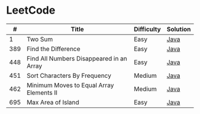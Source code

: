 # LeetCode
| # | Title | Difficulty | Solution
| ------| ------ | ------ | ------ |
| 1 | Two Sum | Easy | [Java](https://github.com/bonjourbonobo/LeetCode/blob/master/Java/1.%20Two%20Sum.java)
| 389 | Find the Difference | Easy | [Java](https://github.com/bonjourbonobo/LeetCode/blob/master/Java/389.%20Find%20the%20Difference.java)
| 448 | Find All Numbers Disappeared in an Array | Easy |[Java](https://github.com/bonjourbonobo/LeetCode/blob/master/Java/448.%20Find%20All%20Numbers%20Disappeared%20in%20an%20Array.java)
| 451 | Sort Characters By Frequency | Medium | [Java](https://github.com/bonjourbonobo/LeetCode/blob/master/Java/451.%20Sort%20Characters%20By%20Frequency.java)
| 462 | Minimum Moves to Equal Array Elements II | Medium |[Java](https://github.com/bonjourbonobo/LeetCode/blob/master/Java/462.%20Minimum%20Moves%20to%20Equal%20Array%20Elements%20II.java)
| 695 | Max Area of Island | Easy |[Java](https://github.com/bonjourbonobo/LeetCode/blob/master/Java/695.%20Max%20Area%20of%20Island.java)

